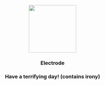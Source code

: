 <p align="center">
    <img src="https://raw.githubusercontent.com/PokeAPI/sprites/master/sprites/pokemon/101.png" width="150" height="150">
</p>
<h3 align="center"> <b>Electrode</b></h3>
<h3 align="center">Have a terrifying day! (contains irony)</h3>
